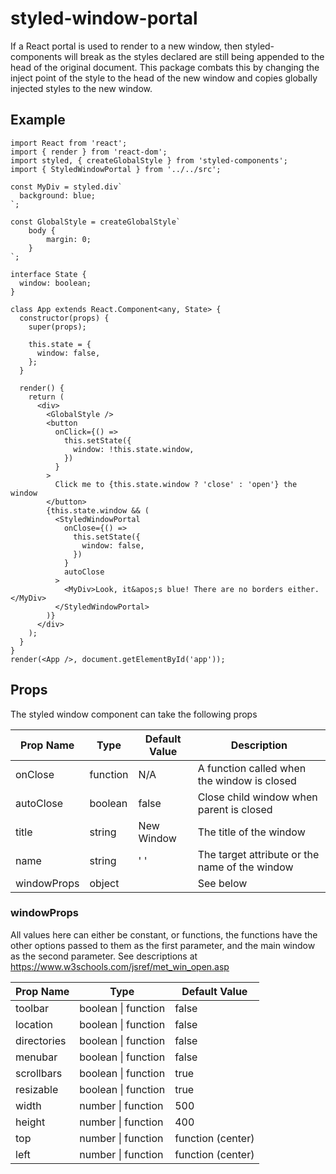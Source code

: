 # styled-window-portal

If a React portal is used to render to a new window, then styled-components will break as the styles declared are still being appended to the head of the original document. This package combats this by changing the inject point of the style to the head of the new window and copies globally injected styles to the new window.

## Example

```tsx
import React from 'react';
import { render } from 'react-dom';
import styled, { createGlobalStyle } from 'styled-components';
import { StyledWindowPortal } from '../../src';

const MyDiv = styled.div`
  background: blue;
`;

const GlobalStyle = createGlobalStyle`
    body {
        margin: 0;
    }
`;

interface State {
  window: boolean;
}

class App extends React.Component<any, State> {
  constructor(props) {
    super(props);

    this.state = {
      window: false,
    };
  }

  render() {
    return (
      <div>
        <GlobalStyle />
        <button
          onClick={() =>
            this.setState({
              window: !this.state.window,
            })
          }
        >
          Click me to {this.state.window ? 'close' : 'open'} the window
        </button>
        {this.state.window && (
          <StyledWindowPortal
            onClose={() =>
              this.setState({
                window: false,
              })
            }
            autoClose
          >
            <MyDiv>Look, it&apos;s blue! There are no borders either.</MyDiv>
          </StyledWindowPortal>
        )}
      </div>
    );
  }
}
render(<App />, document.getElementById('app'));
```

## Props

The styled window component can take the following props

| Prop Name   | Type     | Default Value | Description                                    |
| ----------- | -------- | ------------- | ---------------------------------------------- |
| onClose     | function | N/A           | A function called when the window is closed    |
| autoClose   | boolean  | false         | Close child window when parent is closed       |
| title       | string   | New Window    | The title of the window                        |
| name        | string   | ' '           | The target attribute or the name of the window |
| windowProps | object   |               | See below                                      |

### windowProps

All values here can either be constant, or functions, the functions have the other options passed to them as the first parameter, and the main window as the second parameter. See descriptions at https://www.w3schools.com/jsref/met_win_open.asp

| Prop Name   | Type                | Default Value     |
| ----------- | ------------------- | ----------------- |
| toolbar     | boolean \| function | false             |
| location    | boolean \| function | false             |
| directories | boolean \| function | false             |
| menubar     | boolean \| function | false             |
| scrollbars  | boolean \| function | true              |
| resizable   | boolean \| function | true              |
| width       | number \| function  | 500               |
| height      | number \| function  | 400               |
| top         | number \| function  | function (center) |
| left        | number \| function  | function (center) |
